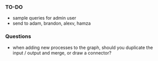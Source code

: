 ### TO-DO

* sample queries for admin user
* send to adam, brandon, alexv, hamza

### Questions

* when adding new processes to the graph, should you duplicate the input / output and merge, or draw a connector?
